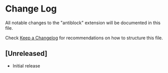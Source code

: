# Change Log

All notable changes to the "antiblock" extension will be documented in this file.

Check [Keep a Changelog](http://keepachangelog.com/) for recommendations on how to structure this file.

## [Unreleased]

- Initial release